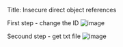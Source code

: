 Title: Insecure direct object references

First step - change the ID
![image](https://github.com/user-attachments/assets/ea76c6af-3081-4540-a4e6-662fab175141)


Secound step - get txt file
![image](https://github.com/user-attachments/assets/252ead8d-9efc-4f99-9d95-fc3a1d3587eb)
